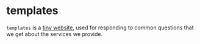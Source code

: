 # templates

`templates` is a [tiny website](https://templates.ocf.berkeley.edu), used for responding to common questions that we get about the services we provide.

